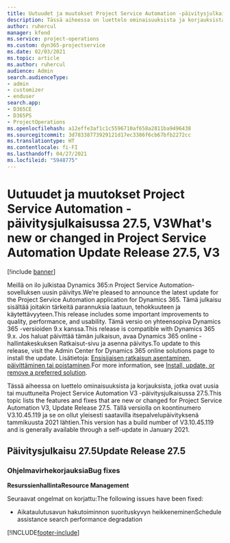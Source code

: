 ```yaml
---
title: Uutuudet ja muutokset Project Service Automation -päivitysjulkaisussa 27.5, Hotfix, V3
description: Tässä aiheessa on luettelo ominaisuuksista ja korjauksista Project Service Automationin Päivitysjulkaisussa 27.5 Hotfix, V3.
author: ruhercul
manager: kfend
ms.service: project-operations
ms.custom: dyn365-projectservice
ms.date: 02/03/2021
ms.topic: article
ms.author: ruhercul
audience: Admin
search.audienceType:
- admin
- customizer
- enduser
search.app:
- D365CE
- D365PS
- ProjectOperations
ms.openlocfilehash: a12effe3af1c1c5596710af658a2811ba9496438
ms.sourcegitcommit: 3d78338773929121d17ec3386f6cb67bfb2272cc
ms.translationtype: HT
ms.contentlocale: fi-FI
ms.lasthandoff: 04/27/2021
ms.locfileid: "5948775"
---
```

# <a name="whats-new-or-changed-in-project-service-automation-update-release-275-v3"></a><span data-ttu-id="08af1-103">Uutuudet ja muutokset Project Service Automation -päivitysjulkaisussa 27.5, V3</span><span class="sxs-lookup"><span data-stu-id="08af1-103">What's new or changed in Project Service Automation Update Release 27.5, V3</span></span>

[!include [banner](../includes/psa-now-project-operations.md)]

<span data-ttu-id="08af1-104">Meillä on ilo julkistaa Dynamics 365:n Project Service Automation-sovelluksen uusin päivitys.</span><span class="sxs-lookup"><span data-stu-id="08af1-104">We’re pleased to announce the latest update for the Project Service Automation application for Dynamics 365.</span></span> <span data-ttu-id="08af1-105">Tämä julkaisu sisältää joitakin tärkeitä parannuksia laatuun, tehokkuuteen ja käytettävyyteen.</span><span class="sxs-lookup"><span data-stu-id="08af1-105">This release includes some important improvements to quality, performance, and usability.</span></span> <span data-ttu-id="08af1-106">Tämä versio on yhteensopiva Dynamics 365 -versioiden 9.x kanssa.</span><span class="sxs-lookup"><span data-stu-id="08af1-106">This release is compatible with Dynamics 365 9.x.</span></span> <span data-ttu-id="08af1-107">Jos haluat päivittää tämän julkaisun, avaa Dynamics 365 online -hallintakeskuksen Ratkaisut-sivu ja asenna päivitys.</span><span class="sxs-lookup"><span data-stu-id="08af1-107">To update to this release, visit the Admin Center for Dynamics 365 online solutions page to install the update.</span></span> <span data-ttu-id="08af1-108">Lisätietoja: [Ensisijaisen ratkaisun asentaminen, päivittäminen tai poistaminen](/power-platform/admin/install-remove-preferred-solution).</span><span class="sxs-lookup"><span data-stu-id="08af1-108">For more information, see [Install, update, or remove a preferred solution](/power-platform/admin/install-remove-preferred-solution).</span></span>

<span data-ttu-id="08af1-109">Tässä aiheessa on luettelo ominaisuuksista ja korjauksista, jotka ovat uusia tai muuttuneita Project Service Automation V3 -päivitysjulkaisussa 27.5.</span><span class="sxs-lookup"><span data-stu-id="08af1-109">This topic lists the features and fixes that are new or changed for Project Service Automation V3, Update Release 27.5.</span></span> <span data-ttu-id="08af1-110">Tällä versiolla on koontinumero V3.10.45.119 ja se on ollut yleisesti saatavilla itsepalvelupäivityksenä tammikuusta 2021 lähtien.</span><span class="sxs-lookup"><span data-stu-id="08af1-110">This version has a build number of V3.10.45.119 and is generally available through a self-update in January 2021.</span></span>

## <a name="update-release-275"></a><span data-ttu-id="08af1-111">Päivitysjulkaisu 27.5</span><span class="sxs-lookup"><span data-stu-id="08af1-111">Update Release 27.5</span></span>

### <a name="bug-fixes"></a><span data-ttu-id="08af1-112">Ohjelmavirhekorjauksia</span><span class="sxs-lookup"><span data-stu-id="08af1-112">Bug fixes</span></span>


<span data-ttu-id="08af1-113">**Resurssienhallinta**</span><span class="sxs-lookup"><span data-stu-id="08af1-113">**Resource Management**</span></span>

<span data-ttu-id="08af1-114">Seuraavat ongelmat on korjattu:</span><span class="sxs-lookup"><span data-stu-id="08af1-114">The following issues have been fixed:</span></span>

- <span data-ttu-id="08af1-115">Aikataulutusavun hakutoiminnon suorituskyvyn heikkeneminen</span><span class="sxs-lookup"><span data-stu-id="08af1-115">Schedule assistance search performance degradation</span></span>


[!INCLUDE[footer-include](../includes/footer-banner.md)]